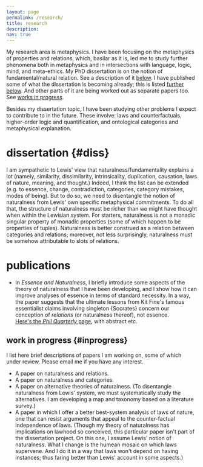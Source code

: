 ```yaml
---
layout: page
permalink: /research/
title: research
description: 
nav: true
---
```


My research area is metaphysics. I have been focusing on the
metaphysics of properties and relations, which, basilar as it is, led me
to study further phenomena both in metaphysics and in intersections with
language, logic, mind, and meta-ethics. My PhD dissertation is on the
notion of fundamental/natural relation. See a description of it [below](#diss). I have
published some of what the dissertation is becoming already; this is listed
[further below](#publications). And other parts of it are being worked
out as separate papers too. See [works in progress](#inprogress).

Besides my dissertation topic, I have been studying other problems I expect to contribute to in the future. These involve: laws and counterfactuals, higher-order logic and quantification, and ontological categories and metaphysical explanation. 

dissertation {#diss}
============

I am sympathetic to Lewis\' view that naturalness/fundamentality explains a lot (namely, similarity, dissimilarity, intrinsicality, duplication, causation, laws
of nature, meaning, and thought.) Indeed, I think the list can be
extended (e.g. to essence, change, contradiction, categories, category mistakes, modes of being). But to do so, we need to disentangle the notion of naturalness
from Lewis\' own specific metaphysical commitments. To do all that, the structure of
naturalness must be richer than we might have thought when within the Lewisian system. For starters, naturalness is not a
monadic singular property of monadic properties (some of which happen to
be properties of tuples). Naturalness is better construed as a
relation between categories and relations; moreover, not less surprisingly, naturalness must be somehow attributable to slots of relations.

publications
============

-   In *Essence and Naturalness*, I briefly introduce some aspects of
    the theory of naturalness that I have been developing, and I show
    how it can improve analyses of essence in terms of standard
    necessity. In a way, the paper suggests that the ultimate lessons
    from Kit Fine\'s famous essentialist claims involving singleton
    {Socrates} concern our conception of *relations* (or naturalness
    thereof), not essence.\
    [Here\'s the *Phil
    Quarterly* page](https://doi.org/10.1093/pq/pqz014), with abstract etc.

work in progress {#inprogress}
----------------

I list here brief descriptions of papers I am working on, some of which
under review. Please email me if you have any interest.

-   A paper on naturalness and relations.
-   A paper on naturalness and categories.
-   A paper on alternative theories of naturalness. (To disentangle
    naturalness from Lewis\' system, we must systematically study the
    alternatives. I am developing a map and taxonomy based on a
    literature survey.)
-   A paper in which I offer a better best-system analysis of laws of
    nature, one that can resist arguments that appeal to the counter-factual independence of laws. (Though my theory of naturalness has implications on lawhood
    so conceived, this particular paper isn\'t part of the dissertation
    project. On this one, I assume Lewis\' notion of naturalness. What I
    change is the humean mosaic on which laws supervene. And I do it in
    a way that laws won\'t depend on having instances; thus faring
    better than Lewis\' account in some aspects.)
